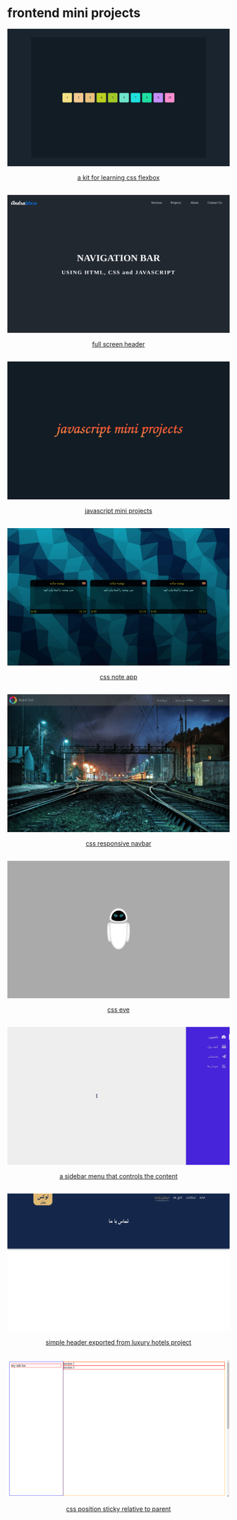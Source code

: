 # frontend mini projects

<!-- css flexbox kit -->
<a href="https://devshashtag.github.io/mini-frontend/projects/css-flexbox-kit" target="_blank">
    <img src="assets/images/css-flexbox-kit.png" />
</a>

<a href="https://devshashtag.github.io/mini-frontend/projects/css-flexbox-kit" target="_blank">
  <p align="center">a kit for learning css flexbox</p>
</a>

<br />

<!-- main header -->
<a href="https://devshashtag.github.io/mini-frontend/projects/css-main-header" target="_blank">
    <img src="assets/images/css-main-header.png" />
</a>

<a href="https://devshashtag.github.io/mini-frontend/projects/css-main-header" target="_blank">
  <p align="center">full screen header</p>
</a>

<br />

<!-- javascript mini -->
<a href="https://devshashtag.github.io/mini-frontend/projects/javascript-mini" target="_blank">
    <img src="assets/images/javascript-mini.png" />
</a>

<a href="https://github.com/devshashtag/mini-frontend/tree/main/projects/javascript-mini" target="_blank">
  <p align="center">javascript mini projects</p>
</a>

<br />

<!-- note app -->
<a href="https://devshashtag.github.io/mini-frontend/projects/css-note-app" target="_blank">
    <img src="assets/images/css-note-app.png" />
</a>

<a href="https://devshashtag.github.io/mini-frontend/projects/css-note-app" target="_blank">
  <p align="center">css note app</p>
</a>

<br />

<!-- rsesponsive navbar -->
<a href="https://devshashtag.github.io/mini-frontend/projects/css-responsive-navbar" target="_blank">
    <img src="assets/images/css-responsive-navbar.png" />
</a>

<a href="https://devshashtag.github.io/mini-frontend/projects/css-responsive-navbar" target="_blank">
  <p align="center">css responsive navbar</p>
</a>

<br />

<!-- css eve -->
<a href="https://devshashtag.github.io/mini-frontend/projects/css-eve" target="_blank">
    <img src="assets/images/css-eve.png" />
</a>

<a href="https://devshashtag.github.io/mini-frontend/projects/css-eve" target="_blank">
  <p align="center">css eve</p>
</a>

<br />

<!-- sidebar menu -->
<a href="https://devshashtag.github.io/mini-frontend/projects/css-sidebar-menu" target="_blank">
    <img src="assets/images/css-sidebar-menu.png" />
</a>

<a href="https://devshashtag.github.io/mini-frontend/projects/css-sidebar-menu" target="_blank">
  <p align="center">a sidebar menu that controls the content</p>
</a>

<br />

<!-- luxury hotels header -->
<a href="https://devshashtag.github.io/mini-frontend/projects/css-luxury-hotels-header" target="_blank">
    <img src="assets/images/css-luxury-hotels-header.png" />
</a>

<a href="https://devshashtag.github.io/mini-frontend/projects/css-luxury-hotels-header" target="_blank">
  <p align="center">simple header exported from luxury hotels project</p>
</a>

<br />

<!-- sosition nticky yelative eo oarent -->
<a href="https://devshashtag.github.io/mini-frontend/projects/css-position-sticky-relative-to-parent" target="_blank">
    <img src="assets/images/css-position-sticky-relative-to-parent.png" />
</a>

<a href="https://devshashtag.github.io/mini-frontend/projects/css-position-sticky-relative-to-parent" target="_blank">
  <p align="center">css position sticky relative to parent</p>
</a>

